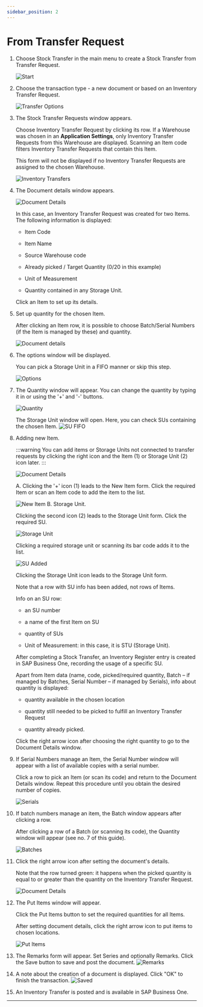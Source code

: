 ```yaml
---
sidebar_position: 2
---
```


# From Transfer Request

1. Choose Stock Transfer in the main menu to create a Stock Transfer from Transfer Request.

    ![Start](./media/WMS-StockTransfer3.webp)

2. Choose the transaction type - a new document or based on an Inventory Transfer Request.

    ![Transfer Options](./media/TransferOperations3.webp)

3. The Stock Transfer Requests window appears.

    Choose Inventory Transfer Request by clicking its row. If a Warehouse was chosen in an **Application Settings**, only Inventory Transfer Requests from this Warehouse are displayed. Scanning an Item code filters Inventory Transfer Requests that contain this Item.

    This form will not be displayed if no Inventory Transfer Requests are assigned to the chosen Warehouse.

    ![Inventory Transfers](./media/InventoryTransfers3.webp)

4. The Document details window appears.

    ![Document Details](./media/StockTransReq3.webp)

    In this case, an Inventory Transfer Request was created for two Items. The following information is displayed:

    - Item Code

    - Item Name

    - Source Warehouse code

    - Already picked / Target Quantity (0/20 in this example)

    - Unit of Measurement

    - Quantity contained in any Storage Unit.

    Click an Item to set up its details.

5. Set up quantity for the chosen Item.

    After clicking an Item row, it is possible to choose Batch/Serial Numbers (if the Item is managed by these) and quantity.

    ![Document details](./media/DocDet3.webp)

6. The options window will be displayed.

    You can pick a Storage Unit in a FIFO manner or skip this step.

    ![Options](./media/Options3.webp)

7. The Quantity window will appear. You can change the quantity by typing it in or using the '+' and '-' buttons.

    ![Quantity](./media/Quantity3.webp)

    The Storage Unit window will open. Here, you can check SUs containing the chosen Item.
    ![SU FIFO](./media/su-fifo.png)

8. Adding new Item.

    :::warning
    You can add items or Storage Units not connected to transfer requests by clicking the right icon and the Item (1) or Storage Unit (2) icon later.
    :::

    ![Document Details](./media/FTR-AddItem3.webp)

    A. Clicking the '+' icon (1) leads to the New Item form. Click the required Item or scan an Item code to add the item to the list.

    ![New Item](./media/NewItem-023.webp)
    B. Storage Unit.

    Clicking the second icon (2) leads to the Storage Unit form. Click the required SU.

    ![Storage Unit](./media/SU3.webp)

    Clicking a required storage unit or scanning its bar code adds it to the list.

    ![SU Added](./media/SU_Added3.webp)

    Clicking the Storage Unit icon leads to the Storage Unit form.

    Note that a row with SU info has been added, not rows of Items.

    Info on an SU row:

    - an SU number

    - a name of the first Item on SU

    - quantity of SUs

    - Unit of Measurement: in this case, it is STU (Storage Unit).

    After completing a Stock Transfer, an Inventory Register entry is created in SAP Business One, recording the usage of a specific SU.

    Apart from Item data (name, code, picked/required quantity, Batch – if managed by Batches, Serial Number – if managed by Serials), info about quantity is displayed:

    - quantity available in the chosen location

    - quantity still needed to be picked to fulfill an Inventory Transfer Request

    - quantity already picked.

    Click the right arrow icon after choosing the right quantity to go to the Document Details window.

9. If Serial Numbers manage an Item, the Serial Number window will appear with a list of available copies with a serial number.

    Click a row to pick an Item (or scan its code) and return to the Document Details window. Repeat this procedure until you obtain the desired number of copies.

    ![Serials](./media/Serials3.webp)

10. If batch numbers manage an item, the Batch window appears after clicking a row.

    After clicking a row of a Batch (or scanning its code), the Quantity window will appear (see no. 7 of this guide).

    ![Batches](./media/Batches3.webp)

11. Click the right arrow icon after setting the document's details.

    Note that the row turned green: it happens when the picked quantity is equal to or greater than the quantity on the Inventory Transfer Request.

    ![Document Details](./media/DocDet_Green3.webp)

12. The Put Items window will appear.

    Click the Put Items button to set the required quantities for all Items.

    After setting document details, click the right arrow icon to put items to chosen locations.

    ![Put Items](./media/Put_Items_SU3.webp)

13. The Remarks form will appear. Set Series and optionally Remarks. Click the Save button to save and post the document.
    ![Remarks](./media/Remarks_InvTrans3.webp)

14. A note about the creation of a document is displayed. Click "OK" to finish the transaction.
    ![Saved](./media/Saved3.webp)

15. An Inventory Transfer is posted and is available in SAP Business One.

---
